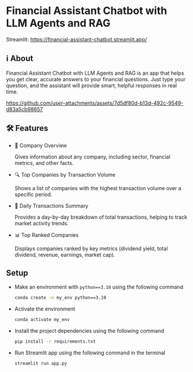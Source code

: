 # Financial Assistant Chatbot with LLM Agents and RAG

Streamlit: https://financial-assistant-chatbot.streamlit.app/

## ℹ️ About

Financial Assistant Chatbot with LLM Agents and RAG is an app that helps you get clear, accurate answers to your financial questions. 
Just type your question, and the assistant will provide smart, helpful responses in real time.

https://github.com/user-attachments/assets/7d5df80d-b13d-492c-9549-d83a5cb98657

## 🛠️ Features
                    
- 🏢 Company Overview
                    
    Gives information about any company, including sector, financial metrics, and other facts.
                                    
- 🔍 Top Companies by Transaction Volume
                    
    Shows a list of companies with the highest transaction volume over a specific period.

- 📆 Daily Transactions Summary
                    
    Provides a day-by-day breakdown of total transactions, helping to track market activity trends.

- 📊 Top Ranked Companies
                    
    Displays companies ranked by key metrics (dividend yield, total dividend, revenue, earnings, market cap).

## Setup

* Make an environment with `python==3.10` using the following command 

  ``` bash
  conda create -n my_env python==3.10
  ```

* Activate the environment

  ``` bash
  conda activate my_env
  ``` 

* Install the project dependencies using the following command 

  ```bash
  pip install -r requirements.txt
  ```

* Run Streamlit app using the following command in the terminal
  
  ```bash
  streamlit run app.py
  ```
